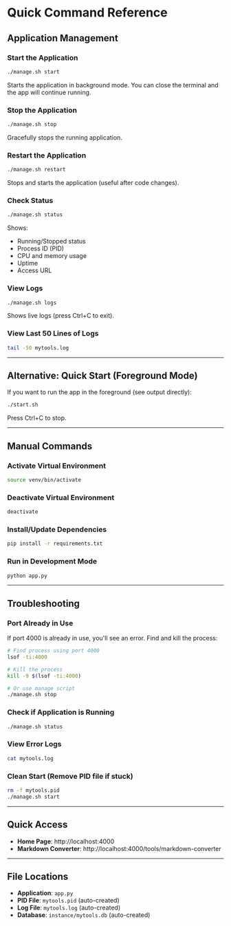 # Quick Command Reference

## Application Management

### Start the Application
```bash
./manage.sh start
```
Starts the application in background mode. You can close the terminal and the app will continue running.

### Stop the Application
```bash
./manage.sh stop
```
Gracefully stops the running application.

### Restart the Application
```bash
./manage.sh restart
```
Stops and starts the application (useful after code changes).

### Check Status
```bash
./manage.sh status
```
Shows:
- Running/Stopped status
- Process ID (PID)
- CPU and memory usage
- Uptime
- Access URL

### View Logs
```bash
./manage.sh logs
```
Shows live logs (press Ctrl+C to exit).

### View Last 50 Lines of Logs
```bash
tail -50 mytools.log
```

---

## Alternative: Quick Start (Foreground Mode)

If you want to run the app in the foreground (see output directly):

```bash
./start.sh
```

Press Ctrl+C to stop.

---

## Manual Commands

### Activate Virtual Environment
```bash
source venv/bin/activate
```

### Deactivate Virtual Environment
```bash
deactivate
```

### Install/Update Dependencies
```bash
pip install -r requirements.txt
```

### Run in Development Mode
```bash
python app.py
```

---

## Troubleshooting

### Port Already in Use
If port 4000 is already in use, you'll see an error. Find and kill the process:

```bash
# Find process using port 4000
lsof -ti:4000

# Kill the process
kill -9 $(lsof -ti:4000)

# Or use manage script
./manage.sh stop
```

### Check if Application is Running
```bash
./manage.sh status
```

### View Error Logs
```bash
cat mytools.log
```

### Clean Start (Remove PID file if stuck)
```bash
rm -f mytools.pid
./manage.sh start
```

---

## Quick Access

- **Home Page**: http://localhost:4000
- **Markdown Converter**: http://localhost:4000/tools/markdown-converter

---

## File Locations

- **Application**: `app.py`
- **PID File**: `mytools.pid` (auto-created)
- **Log File**: `mytools.log` (auto-created)
- **Database**: `instance/mytools.db` (auto-created)

